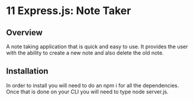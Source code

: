 # 11 Express.js: Note Taker

## Overview

A note taking application that is quick and easy to use. It provides the user with the ability to create a new note and also delete the old note.


## Installation

In order to install you will need to do an npm i for all the dependencies. Once that is done on your CLI you will need to type node server.js.

